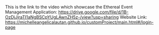 This is the link to the video which showcase the Ethereal Event Management Application:
https://drive.google.com/file/d/1B-OzDjJjraTI1aNgBSCpYUgLAwnZH5z-/view?usp=sharing Website Link: https://michelleangelicalautan.github.io/customProject/main.html#/login-page
